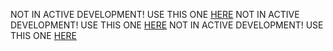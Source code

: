 NOT IN ACTIVE DEVELOPMENT! USE THIS ONE [HERE](https://github.com/Open-Source-Free-Realms/Launcher)
NOT IN ACTIVE DEVELOPMENT! USE THIS ONE [HERE](https://github.com/Open-Source-Free-Realms/Launcher)
NOT IN ACTIVE DEVELOPMENT! USE THIS ONE [HERE](https://github.com/Open-Source-Free-Realms/Launcher)